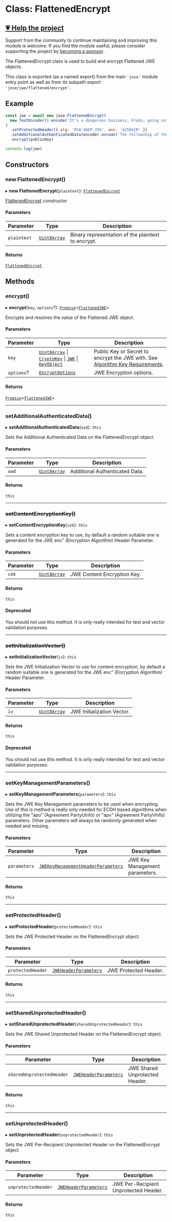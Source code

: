 # Class: FlattenedEncrypt

## [💗 Help the project](https://github.com/sponsors/panva)

Support from the community to continue maintaining and improving this module is welcome. If you find the module useful, please consider supporting the project by [becoming a sponsor](https://github.com/sponsors/panva).

The FlattenedEncrypt class is used to build and encrypt Flattened JWE objects.

This class is exported (as a named export) from the main `'jose'` module entry point as well as
from its subpath export `'jose/jwe/flattened/encrypt'`.

## Example

```js
const jwe = await new jose.FlattenedEncrypt(
  new TextEncoder().encode('It’s a dangerous business, Frodo, going out your door.'),
)
  .setProtectedHeader({ alg: 'RSA-OAEP-256', enc: 'A256GCM' })
  .setAdditionalAuthenticatedData(encoder.encode('The Fellowship of the Ring'))
  .encrypt(publicKey)

console.log(jwe)
```

## Constructors

### new FlattenedEncrypt()

▸ **new FlattenedEncrypt**(`plaintext`): [`FlattenedEncrypt`](FlattenedEncrypt.md)

[FlattenedEncrypt](FlattenedEncrypt.md) constructor

#### Parameters

| Parameter | Type | Description |
| ------ | ------ | ------ |
| `plaintext` | [`Uint8Array`](https://developer.mozilla.org/docs/Web/JavaScript/Reference/Global_Objects/Uint8Array) | Binary representation of the plaintext to encrypt. |

#### Returns

[`FlattenedEncrypt`](FlattenedEncrypt.md)

## Methods

### encrypt()

▸ **encrypt**(`key`, `options`?): [`Promise`](https://developer.mozilla.org/docs/Web/JavaScript/Reference/Global_Objects/Promise)\<[`FlattenedJWE`](../../../../types/interfaces/FlattenedJWE.md)\>

Encrypts and resolves the value of the Flattened JWE object.

#### Parameters

| Parameter | Type | Description |
| ------ | ------ | ------ |
| `key` | [`Uint8Array`](https://developer.mozilla.org/docs/Web/JavaScript/Reference/Global_Objects/Uint8Array) \| [`CryptoKey`](https://developer.mozilla.org/docs/Web/API/CryptoKey) \| [`JWK`](../../../../types/interfaces/JWK.md) \| [`KeyObject`](../../../../types/interfaces/KeyObject.md) | Public Key or Secret to encrypt the JWE with. See [Algorithm Key Requirements](https://github.com/panva/jose/issues/210#jwe-alg). |
| `options`? | [`EncryptOptions`](../../../../types/interfaces/EncryptOptions.md) | JWE Encryption options. |

#### Returns

[`Promise`](https://developer.mozilla.org/docs/Web/JavaScript/Reference/Global_Objects/Promise)\<[`FlattenedJWE`](../../../../types/interfaces/FlattenedJWE.md)\>

***

### setAdditionalAuthenticatedData()

▸ **setAdditionalAuthenticatedData**(`aad`): `this`

Sets the Additional Authenticated Data on the FlattenedEncrypt object.

#### Parameters

| Parameter | Type | Description |
| ------ | ------ | ------ |
| `aad` | [`Uint8Array`](https://developer.mozilla.org/docs/Web/JavaScript/Reference/Global_Objects/Uint8Array) | Additional Authenticated Data. |

#### Returns

`this`

***

### ~~setContentEncryptionKey()~~

▸ **setContentEncryptionKey**(`cek`): `this`

Sets a content encryption key to use, by default a random suitable one is generated for the JWE
enc" (Encryption Algorithm) Header Parameter.

#### Parameters

| Parameter | Type | Description |
| ------ | ------ | ------ |
| `cek` | [`Uint8Array`](https://developer.mozilla.org/docs/Web/JavaScript/Reference/Global_Objects/Uint8Array) | JWE Content Encryption Key. |

#### Returns

`this`

#### Deprecated

You should not use this method. It is only really intended for test and vector
  validation purposes.

***

### ~~setInitializationVector()~~

▸ **setInitializationVector**(`iv`): `this`

Sets the JWE Initialization Vector to use for content encryption, by default a random suitable
one is generated for the JWE enc" (Encryption Algorithm) Header Parameter.

#### Parameters

| Parameter | Type | Description |
| ------ | ------ | ------ |
| `iv` | [`Uint8Array`](https://developer.mozilla.org/docs/Web/JavaScript/Reference/Global_Objects/Uint8Array) | JWE Initialization Vector. |

#### Returns

`this`

#### Deprecated

You should not use this method. It is only really intended for test and vector
  validation purposes.

***

### setKeyManagementParameters()

▸ **setKeyManagementParameters**(`parameters`): `this`

Sets the JWE Key Management parameters to be used when encrypting. Use of this is method is
really only needed for ECDH based algorithms when utilizing the "apu" (Agreement PartyUInfo) or
"apv" (Agreement PartyVInfo) parameters. Other parameters will always be randomly generated
when needed and missing.

#### Parameters

| Parameter | Type | Description |
| ------ | ------ | ------ |
| `parameters` | [`JWEKeyManagementHeaderParameters`](../../../../types/interfaces/JWEKeyManagementHeaderParameters.md) | JWE Key Management parameters. |

#### Returns

`this`

***

### setProtectedHeader()

▸ **setProtectedHeader**(`protectedHeader`): `this`

Sets the JWE Protected Header on the FlattenedEncrypt object.

#### Parameters

| Parameter | Type | Description |
| ------ | ------ | ------ |
| `protectedHeader` | [`JWEHeaderParameters`](../../../../types/interfaces/JWEHeaderParameters.md) | JWE Protected Header. |

#### Returns

`this`

***

### setSharedUnprotectedHeader()

▸ **setSharedUnprotectedHeader**(`sharedUnprotectedHeader`): `this`

Sets the JWE Shared Unprotected Header on the FlattenedEncrypt object.

#### Parameters

| Parameter | Type | Description |
| ------ | ------ | ------ |
| `sharedUnprotectedHeader` | [`JWEHeaderParameters`](../../../../types/interfaces/JWEHeaderParameters.md) | JWE Shared Unprotected Header. |

#### Returns

`this`

***

### setUnprotectedHeader()

▸ **setUnprotectedHeader**(`unprotectedHeader`): `this`

Sets the JWE Per-Recipient Unprotected Header on the FlattenedEncrypt object.

#### Parameters

| Parameter | Type | Description |
| ------ | ------ | ------ |
| `unprotectedHeader` | [`JWEHeaderParameters`](../../../../types/interfaces/JWEHeaderParameters.md) | JWE Per-Recipient Unprotected Header. |

#### Returns

`this`
